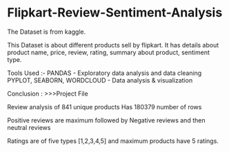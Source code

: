 # Flipkart-Review-Sentiment-Analysis
The Dataset is from kaggle.

This Dataset is about different products sell by flipkart. It has details about product name, price, review, rating, summary about product, sentiment type.

Tools Used :-
PANDAS - Exploratory data analysis and data cleaning
PYPLOT, SEABORN, WORDCLOUD - Data analysis & visualization

Conclusion : >>>Project File

Review analysis of 841 unique products
Has 180379 number of rows

Positive reviews are maximum followed by Negative reviews and then neutral reviews

Ratings are of five types [1,2,3,4,5] and maximum products have 5 ratings.
